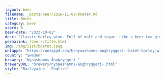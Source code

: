 ```yaml
---
layout: beer
filename: _posts/beer/2016-11-09-boetet.md
title: Bötet
category: beer
score: 8
beer-date: "2023-10-02"
desc: "Classic barley wine. Full of malt and sugar. Like a beer tea given that it’s not chilled"
permalink: /beer/:title.html
img: /img/list/boetet.jpeg
untappd: "https://untappd.com/b/nynashamns-angbryggeri--botet-barley-wine/29643"
country: "Sweden"
brewery: "Nynäshamns Ångbryggeri "
breweryURL: "brewery/nynaeshamns-angbryggeri-.html"
style: "Barleywine - English"
---
```

